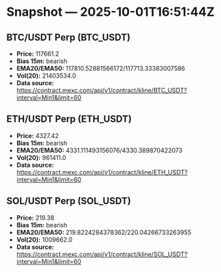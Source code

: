 # Snapshot — 2025-10-01T16:51:44Z

## BTC/USDT Perp (BTC_USDT)
- **Price:** 117661.2
- **Bias 15m:** bearish
- **EMA20/EMA50:** 117810.52881566172/117713.33383007586
- **Vol(20):** 21403534.0
- **Data source:** https://contract.mexc.com/api/v1/contract/kline/BTC_USDT?interval=Min1&limit=60

## ETH/USDT Perp (ETH_USDT)
- **Price:** 4327.42
- **Bias 15m:** bearish
- **EMA20/EMA50:** 4331.111493156076/4330.389870422073
- **Vol(20):** 961411.0
- **Data source:** https://contract.mexc.com/api/v1/contract/kline/ETH_USDT?interval=Min1&limit=60

## SOL/USDT Perp (SOL_USDT)
- **Price:** 219.38
- **Bias 15m:** bearish
- **EMA20/EMA50:** 219.8224284378362/220.04266733263955
- **Vol(20):** 1009662.0
- **Data source:** https://contract.mexc.com/api/v1/contract/kline/SOL_USDT?interval=Min1&limit=60
